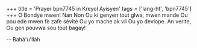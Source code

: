 +++
title = 'Prayer bpn7745 in Kreyol Ayisyen'
tags = ['lang-ht', 'bpn7745']
+++
O Bondye mwen! Nan Non Ou ki genyen tout glwa, mwen mande Ou pou ede mwen fè zafè sèvitè Ou yo mache ak vil Ou yo devlope. An verite, Ou gen pouvwa sou tout bagay!

-- Bahá'u'lláh
